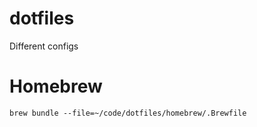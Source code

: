 dotfiles
========

Different configs

# Homebrew

```
brew bundle --file=~/code/dotfiles/homebrew/.Brewfile
```

